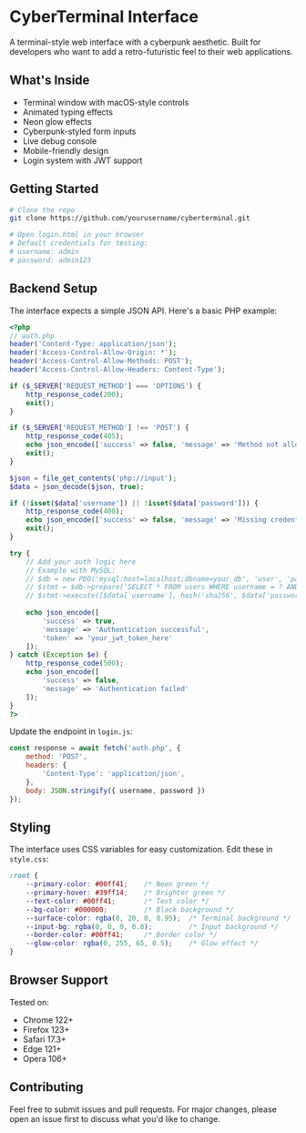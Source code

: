 # CyberTerminal Interface

A terminal-style web interface with a cyberpunk aesthetic. Built for developers who want to add a retro-futuristic feel to their web applications.

## What's Inside

- Terminal window with macOS-style controls
- Animated typing effects
- Neon glow effects
- Cyberpunk-styled form inputs
- Live debug console
- Mobile-friendly design
- Login system with JWT support

## Getting Started

```bash
# Clone the repo
git clone https://github.com/yourusername/cyberterminal.git

# Open login.html in your browser
# Default credentials for testing:
# username: admin
# password: admin123
```

## Backend Setup

The interface expects a simple JSON API. Here's a basic PHP example:

```php
<?php
// auth.php
header('Content-Type: application/json');
header('Access-Control-Allow-Origin: *');
header('Access-Control-Allow-Methods: POST');
header('Access-Control-Allow-Headers: Content-Type');

if ($_SERVER['REQUEST_METHOD'] === 'OPTIONS') {
    http_response_code(200);
    exit();
}

if ($_SERVER['REQUEST_METHOD'] !== 'POST') {
    http_response_code(405);
    echo json_encode(['success' => false, 'message' => 'Method not allowed']);
    exit();
}

$json = file_get_contents('php://input');
$data = json_decode($json, true);

if (!isset($data['username']) || !isset($data['password'])) {
    http_response_code(400);
    echo json_encode(['success' => false, 'message' => 'Missing credentials']);
    exit();
}

try {
    // Add your auth logic here
    // Example with MySQL:
    // $db = new PDO('mysql:host=localhost;dbname=your_db', 'user', 'password');
    // $stmt = $db->prepare('SELECT * FROM users WHERE username = ? AND password = ?');
    // $stmt->execute([$data['username'], hash('sha256', $data['password'])]);
    
    echo json_encode([
        'success' => true,
        'message' => 'Authentication successful',
        'token' => 'your_jwt_token_here'
    ]);
} catch (Exception $e) {
    http_response_code(500);
    echo json_encode([
        'success' => false,
        'message' => 'Authentication failed'
    ]);
}
?>
```

Update the endpoint in `login.js`:

```javascript
const response = await fetch('auth.php', {
    method: 'POST',
    headers: {
        'Content-Type': 'application/json',
    },
    body: JSON.stringify({ username, password })
});
```

## Styling

The interface uses CSS variables for easy customization. Edit these in `style.css`:

```css
:root {
    --primary-color: #00ff41;    /* Neon green */
    --primary-hover: #39ff14;    /* Brighter green */
    --text-color: #00ff41;       /* Text color */
    --bg-color: #000000;         /* Black background */
    --surface-color: rgba(0, 20, 0, 0.95);  /* Terminal background */
    --input-bg: rgba(0, 0, 0, 0.8);         /* Input background */
    --border-color: #00ff41;     /* Border color */
    --glow-color: rgba(0, 255, 65, 0.5);    /* Glow effect */
}
```

## Browser Support

Tested on:
- Chrome 122+
- Firefox 123+
- Safari 17.3+
- Edge 121+
- Opera 106+

## Contributing

Feel free to submit issues and pull requests. For major changes, please open an issue first to discuss what you'd like to change. 